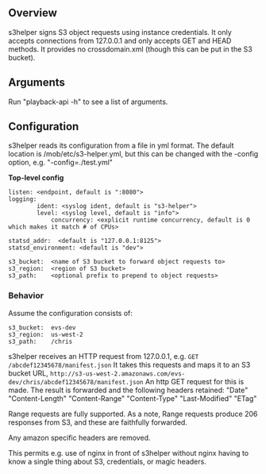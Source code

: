 ## Overview

s3helper signs S3 object requests using instance credentials.  It only accepts connections from 127.0.0.1
and only accepts GET and HEAD methods.  It provides no crossdomain.xml (though this can be put in the S3
bucket).


## Arguments

Run "playback-api -h" to see a list of arguments.


## Configuration

s3helper reads its configuration from a file in yml format.  The default location is /mob/etc/s3-helper.yml,
but this can be changed with the -config option, e.g. "-config=./test.yml"

**Top-level config**

    listen: <endpoint, default is ":8080">
    logging:
            ident: <syslog ident, default is "s3-helper">
            level: <syslog level, default is "info">
                concurrency: <explicit runtime concurrency, default is 0 which makes it match # of CPUs>

    statsd_addr:  <default is "127.0.0.1:8125">
    statsd_environment: <default is "dev">
    
    s3_bucket:  <name of S3 bucket to forward object requests to>
    s3_region:  <region of S3 bucket>
    s3_path:    <optional prefix to prepend to object requests>
    
    
### Behavior

Assume the configuration consists of:

    s3_bucket:  evs-dev
    s3_region:  us-west-2
    s3_path:    /chris

s3helper receives an HTTP request from 127.0.0.1, e.g. `GET /abcdef12345678/manifest.json`
It takes this requests and maps it to an S3 bucket URL,
    `http://s3-us-west-2.amazonaws.com/evs-dev/chris/abcdef12345678/manifest.json`
An http GET request for this is made.
The result is forwarded and the following headers retained:
    "Date"
    "Content-Length"
    "Content-Range"
    "Content-Type"
    "Last-Modified"
    "ETag"

Range requests are fully supported.  As a note, Range requests produce 206 responses from S3,
and these are faithfully forwarded.

Any amazon specific headers are removed.

This permits e.g. use of nginx in front of s3helper without nginx having to know a single thing
about S3, credentials, or magic headers.
